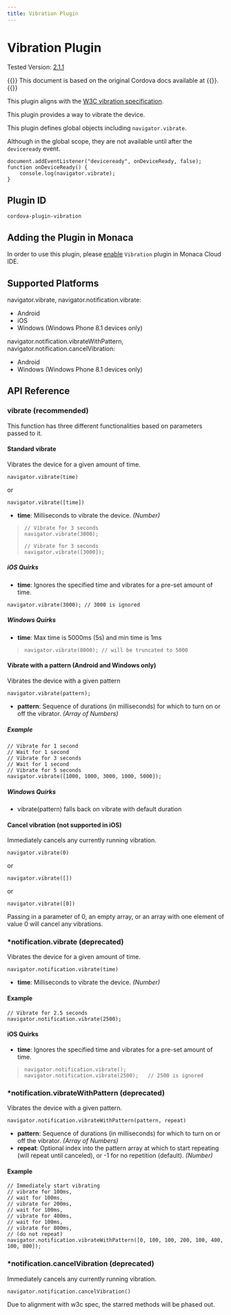 ```yaml
---
title: Vibration Plugin
---
```


# Vibration Plugin

Tested Version:
[2.1.1](https://github.com/apache/cordova-plugin-vibration/releases/tag/2.1.1)

{{<note>}}
This document is based on the original Cordova docs available at {{<link title="Cordova Docs" href="https://github.com/apache/cordova-plugin-vibration">}}.
{{</note>}}

This plugin aligns with the [W3C vibration
specification](http://www.w3.org/TR/vibration/).

This plugin provides a way to vibrate the device.

This plugin defines global objects including `navigator.vibrate`.

Although in the global scope, they are not available until after the
`deviceready` event.

    document.addEventListener("deviceready", onDeviceReady, false);
    function onDeviceReady() {
        console.log(navigator.vibrate);
    }

Plugin ID
---------

    cordova-plugin-vibration

Adding the Plugin in Monaca
---------------------------

In order to use this plugin, please [enable](/en/monaca_ide/manual/dependencies/cordova_plugin/#add-plugins)
`Vibration` plugin in Monaca Cloud IDE.

Supported Platforms
-------------------

navigator.vibrate, navigator.notification.vibrate:

-   Android
-   iOS
-   Windows (Windows Phone 8.1 devices only)

navigator.notification.vibrateWithPattern,
navigator.notification.cancelVibration:

-   Android
-   Windows (Windows Phone 8.1 devices only)

API Reference
-------------

### vibrate (recommended)

This function has three different functionalities based on parameters
passed to it.

#### Standard vibrate

Vibrates the device for a given amount of time.

    navigator.vibrate(time)

or

    navigator.vibrate([time])

-   **time**: Milliseconds to vibrate the device. *(Number)*

>     // Vibrate for 3 seconds
>     navigator.vibrate(3000);
>
>     // Vibrate for 3 seconds
>     navigator.vibrate([3000]);

##### iOS Quirks

-   **time**: Ignores the specified time and vibrates for a pre-set
    amount of time.

<!-- -->

    navigator.vibrate(3000); // 3000 is ignored

##### Windows Quirks

-   **time**: Max time is 5000ms (5s) and min time is 1ms

>     navigator.vibrate(8000); // will be truncated to 5000

#### Vibrate with a pattern (Android and Windows only)

Vibrates the device with a given pattern

    navigator.vibrate(pattern);

-   **pattern**: Sequence of durations (in milliseconds) for which to
    turn on or off the vibrator. *(Array of Numbers)*

##### Example

    // Vibrate for 1 second
    // Wait for 1 second
    // Vibrate for 3 seconds
    // Wait for 1 second
    // Vibrate for 5 seconds
    navigator.vibrate([1000, 1000, 3000, 1000, 5000]);

##### Windows Quirks

-   vibrate(pattern) falls back on vibrate with default duration

#### Cancel vibration (not supported in iOS)

Immediately cancels any currently running vibration.

    navigator.vibrate(0)

or

    navigator.vibrate([])

or

    navigator.vibrate([0])

Passing in a parameter of 0, an empty array, or an array with one
element of value 0 will cancel any vibrations.

### \*notification.vibrate (deprecated)

Vibrates the device for a given amount of time.

    navigator.notification.vibrate(time)

-   **time**: Milliseconds to vibrate the device. *(Number)*

#### Example

    // Vibrate for 2.5 seconds
    navigator.notification.vibrate(2500);

#### iOS Quirks

-   **time**: Ignores the specified time and vibrates for a pre-set
    amount of time.

>     navigator.notification.vibrate();
>     navigator.notification.vibrate(2500);   // 2500 is ignored

### \*notification.vibrateWithPattern (deprecated)

Vibrates the device with a given pattern.

    navigator.notification.vibrateWithPattern(pattern, repeat)

-   **pattern**: Sequence of durations (in milliseconds) for which to
    turn on or off the vibrator. *(Array of Numbers)*
-   **repeat**: Optional index into the pattern array at which to start
    repeating (will repeat until canceled), or -1 for no repetition
    (default). *(Number)*

#### Example

    // Immediately start vibrating
    // vibrate for 100ms,
    // wait for 100ms,
    // vibrate for 200ms,
    // wait for 100ms,
    // vibrate for 400ms,
    // wait for 100ms,
    // vibrate for 800ms,
    // (do not repeat)
    navigator.notification.vibrateWithPattern([0, 100, 100, 200, 100, 400, 100, 800]);

### \*notification.cancelVibration (deprecated)

Immediately cancels any currently running vibration.

    navigator.notification.cancelVibration()

<div class="admonition note">

Due to alignment with w3c spec, the starred methods will be phased out.

</div>
